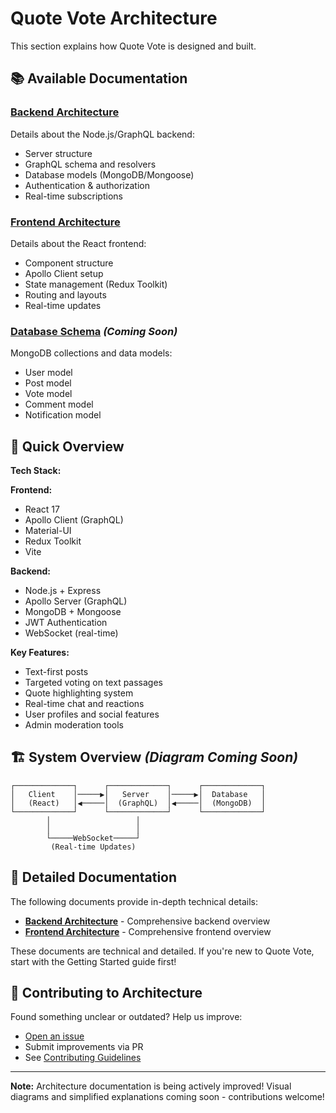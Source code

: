 # Quote Vote Architecture

This section explains how Quote Vote is designed and built.

## 📚 Available Documentation

### [Backend Architecture](./backend-architecture.md)

Details about the Node.js/GraphQL backend:

- Server structure
- GraphQL schema and resolvers
- Database models (MongoDB/Mongoose)
- Authentication & authorization
- Real-time subscriptions

### [Frontend Architecture](./frontend-architecture.md)

Details about the React frontend:

- Component structure
- Apollo Client setup
- State management (Redux Toolkit)
- Routing and layouts
- Real-time updates

### [Database Schema](./database-schema.md) _(Coming Soon)_

MongoDB collections and data models:

- User model
- Post model
- Vote model
- Comment model
- Notification model

## 🎯 Quick Overview

**Tech Stack:**

**Frontend:**

- React 17
- Apollo Client (GraphQL)
- Material-UI
- Redux Toolkit
- Vite

**Backend:**

- Node.js + Express
- Apollo Server (GraphQL)
- MongoDB + Mongoose
- JWT Authentication
- WebSocket (real-time)

**Key Features:**

- Text-first posts
- Targeted voting on text passages
- Quote highlighting system
- Real-time chat and reactions
- User profiles and social features
- Admin moderation tools

## 🏗️ System Overview _(Diagram Coming Soon)_

```
┌─────────────┐      ┌─────────────┐      ┌─────────────┐
│   Client    │─────▶│   Server    │─────▶│  Database   │
│   (React)   │◀─────│  (GraphQL)  │◀─────│  (MongoDB)  │
└─────────────┘      └─────────────┘      └─────────────┘
        │                   │
        │                   │
        └─────WebSocket─────┘
         (Real-time Updates)
```

## 📖 Detailed Documentation

The following documents provide in-depth technical details:

- **[Backend Architecture](./backend-architecture.md)** - Comprehensive backend overview
- **[Frontend Architecture](./frontend-architecture.md)** - Comprehensive frontend overview

These documents are technical and detailed. If you're new to Quote Vote, start with the Getting Started guide first!

## 🤝 Contributing to Architecture

Found something unclear or outdated? Help us improve:

- [Open an issue](https://github.com/QuoteVote/quotevote-monorepo/issues/new/choose)
- Submit improvements via PR
- See [Contributing Guidelines](../contributing/README.md)

---

**Note:** Architecture documentation is being actively improved! Visual diagrams and simplified explanations coming soon - contributions welcome!

